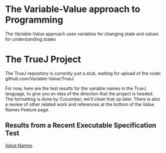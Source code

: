 # The Variable-Value approach to Programming
The Variable-Value approach uses variables for changing state and values for understanding states

# The TrueJ Project

The TrueJ repository is currently just a stub, waiting for upload of the code:
github.com/Variable-Value/TrueJ 

For now, here are the test results for the variable names in the TrueJ language, to give you an idea of the direction that the 
project is headed. The formatting is done by Cucumber; we'll clean that up later. There is also a review of other related work and references at the bottom of the Value Names Feature page.

## Results from a Recent Executable Specification Test
[Value Names](https://variable-value.github.io/ValueName/)
